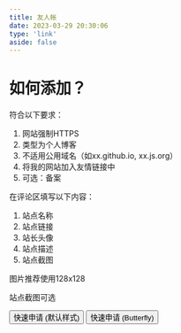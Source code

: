 ```yaml
---
title: 友人帐
date: 2023-03-29 20:30:06
type: 'link'
aside: false
---
```


# 如何添加？

符合以下要求：

1. 网站强制HTTPS
2. 类型为个人博客
3. 不适用公用域名（如xx.github.io, xx.js.org）
4. 将我的网站加入友情链接中
5. 可选：备案

在评论区填写以下内容：

1. 站点名称
2. 站点链接
3. 站长头像
4. 站点描述
5. 站点截图 

图片推荐使用128x128

站点截图可选

<div class="addBtn"><button onclick="leonus.linkCom()"><i class="fa-solid fa-circle-plus"></i>快速申请 (默认样式)</button> <button onclick="leonus.linkCom(&quot;bf&quot;)"><i class="fa-solid fa-circle-plus"></i>快速申请 (Butterfly)</button></div>
<link rel="stylesheet" href="/css/kslink.css">
<script src="/js/kslink.js"></script>